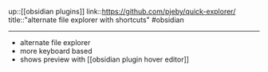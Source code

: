 up::[[obsidian plugins]]
link::https://github.com/pjeby/quick-explorer/
title::"alternate file explorer with shortcuts"
#obsidian 

----
 - alternate file explorer
 - more keyboard based
 - shows preview with [[obsidian plugin hover editor]]
